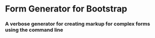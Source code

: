 # Form Generator for Bootstrap
### A verbose generator for creating markup for complex forms using the command line


